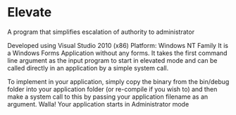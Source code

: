 Elevate
=======

A program that simplifies escalation of authority to administrator

Developed using Visual Studio 2010 (x86)
Platform: Windows NT Family
It is a Windows Forms Application without any forms. It takes the first command line argument as the input program to start in elevated mode and can be called directly in an application by a simple system call.

To implement in your application, simply copy the binary from the bin/debug folder into your application folder (or re-compile if you wish to) and then make a system call to this by passing your application filename as an argument. Walla! Your application starts in Administrator mode
